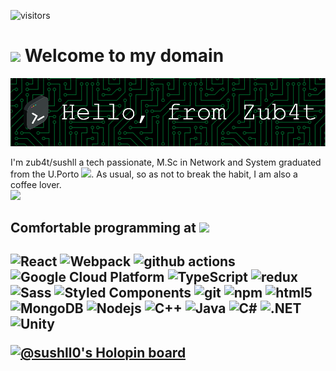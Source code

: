 ![visitors](https://page-views.glitch.me/badge?page_id=zub4t.profile)

<h1><img src="https://slackmojis.com/emojis/43039-animegirl/download" width="60"/> Welcome to my domain</h1>

<p align="center">
  <img  src="./github-header-image(1).png">
</p>



I'm zub4t/sushll a tech passionate, M.Sc in Network and System graduated from the U.Porto 
<img src="https://slackmojis.com/emojis/52977-portugal_2008/download" width="30"/>. As usual, so as not to break the habit, I am also a coffee lover. <br/>
<img src="https://github.com/mayankchaudhary26/Cool-Readme-ideas/raw/master/data/coffee.gif" width="200">
<h2>Comfortable programming at <img src="https://slackmojis.com/emojis/12068-mild-panic-intensifies/download" width="30"><h2>
<p>
  <img alt="React" src="https://img.shields.io/badge/-React-45b8d8?style=flat-square&logo=react&logoColor=white" />
  <img alt="Webpack" src="https://img.shields.io/badge/-Webpack-8DD6F9?style=flat-square&logo=webpack&logoColor=white" /> 
  <img alt="github actions" src="https://img.shields.io/badge/-Github_Actions-2088FF?style=flat-square&logo=github-actions&logoColor=white" />
  <img alt="Google Cloud Platform" src="https://img.shields.io/badge/-Google_Cloud_Platform-1a73e8?style=flat-square&logo=google-cloud&logoColor=white" />
  <img alt="TypeScript" src="https://img.shields.io/badge/-TypeScript-007ACC?style=flat-square&logo=typescript&logoColor=white" />
  <img alt="redux" src="https://img.shields.io/badge/-Redux-764ABC?style=flat-square&logo=redux&logoColor=white" />
  <img alt="Sass" src="https://img.shields.io/badge/-Sass-CC6699?style=flat-square&logo=sass&logoColor=white" />
  <img alt="Styled Components" src="https://img.shields.io/badge/-Styled_Components-db7092?style=flat-square&logo=styled-components&logoColor=white" />
  <img alt="git" src="https://img.shields.io/badge/-Git-F05032?style=flat-square&logo=git&logoColor=white" />
  <img alt="npm" src="https://img.shields.io/badge/-NPM-CB3837?style=flat-square&logo=npm&logoColor=white" />
  <img alt="html5" src="https://img.shields.io/badge/-HTML5-E34F26?style=flat-square&logo=html5&logoColor=white" />
  <img alt="MongoDB" src="https://img.shields.io/badge/-MongoDB-13aa52?style=flat-square&logo=mongodb&logoColor=white" />
  <img alt="Nodejs" src="https://img.shields.io/badge/-Nodejs-43853d?style=flat-square&logo=Node.js&logoColor=white" />
  <img alt="C++" src="https://img.shields.io/badge/-C++-blue?style=flat-square&logo=cplusplus&logoColor=white" />
  <img alt="Java" src="https://img.shields.io/badge/-Java-red?style=flat-square" />
  <img alt="C#" src="https://img.shields.io/badge/-CSharp-black?style=flat-square&logo=csharp&logoColor=white" />
  <img alt=".NET" src="https://img.shields.io/badge/-.NET-pink?style=flat-square&logo=dotnet&logoColor=black" />
  <img alt="Unity" src="https://img.shields.io/badge/-Unity-red?style=flat-square&logo=unity&logoColor=black" />

</p>




[![@sushll0's Holopin board](https://holopin.me/sushll0)](https://holopin.io/@sushll0)
